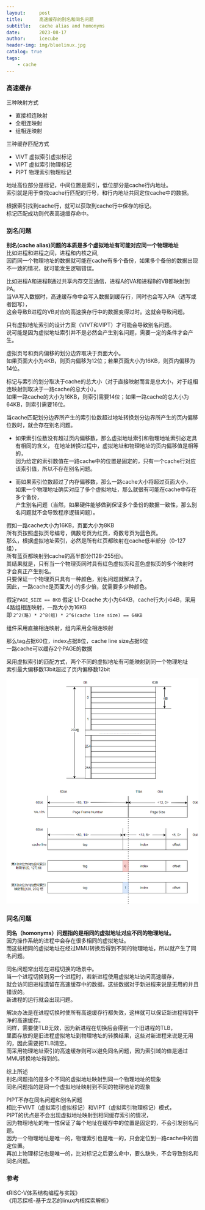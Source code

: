 ```yaml
---
layout:     post
title:      高速缓存的别名和同名问题
subtitle:   cache alias and homonyms
date:       2023-08-17
author:     icecube
header-img: img/bluelinux.jpg
catalog: true
tags:
    - cache
---
```


### 高速缓存
三种映射方式
* 直接相连映射
* 全相连映射
* 组相连映射

三种缓存匹配方式
* VIVT  虚拟索引虚拟标记
* VIPT  虚拟索引物理标记
* PIPT  物理索引物理标记

地址高位部分是标记，中间位置是索引，低位部分是cache行内地址。  
索引就是用于查找cache行匹配的行号，和行内地址共同定位cache中的数据。

根据索引找到cache行，就可以获取到cache行中保存的标记。  
标记匹配成功则代表高速缓存命中。

### 别名问题
**别名(cache alias)问题的本质是多个虚拟地址有可能对应同一个物理地址**  
比如进程和进程之间，进程和内核之间,  
因而同一个物理地址的数据就可能在cache有多个备份，如果多个备份的数据出现不一致的情况，就可能发生逻辑错误。  

比如进程A和进程B通过共享内存交互通信，进程A的VA和进程B的VB都映射到PA。  
当VA写入数据时，高速缓存命中会写入数据到缓存行，同时也会写入PA（透写或者回写），  
这会导致B进程的VB对应的高速换存行中的数据变得过时。这就会导致问题。

只有虚拟地址索引的设计方案（VIVT和VIPT）才可能会导致别名问题。  
说可能是因为虚拟地址索引并不是必然会产生别名问题，需要一定的条件才会产生。  

虚拟页号和页内偏移的划分边界取决于页面大小。  
如果页面大小为4KB，则页内偏移为12位；若果页面大小为16KB，则页内偏移为14位。  

标记与索引的划分取决于cache的总大小（对于直接映射而言是总大小，对于组相连映射则取决于一路cache的总大小）。  
如果一路cache的大小为16KB，则索引需要14位；如果一路cache的总大小为64KB，则索引需要16位。  

当cache匹配划分边界所产生的索引位数超过地址转换划分边界所产生的页内偏移位数时，就会存在别名问题。  

* 如果索引位数没有超过页内偏移数，那么虚拟地址索引和物理地址索引必定具有相同的含义，
在地址转换过程中，虚拟地址和物理地址的页内偏移值是相等的，  
因为给定的索引数值在一路cache中的位置是固定的，只有一个cache行对应该索引值，所以不存在别名问题。

* 而如果索引位数超过了内存偏移数，那么一路cache大小将超过页面大小，  
如果一个物理地址确实对应了多个虚拟地址，那么就很有可能在cache中存在多个备份，  
产生别名问题（当然，如果硬件能够做到保证多个备份的数据一致性，那么别名问题就不会导致程序逻辑问题）。

假如一路cache大小为16KB，页面大小为8KB  
所有页按照虚拟页号编号，偶数号页为红页，奇数号页为蓝色页。     
那么，根据虚拟地址索引，必然是所有红页都映射在cache低半部分（0-127组），  
所有蓝页都映射到cache的高半部分(128-255组)。   
其结果就是，只有当一个物理页同时具有红色虚拟页和蓝色虚拟页的多个映射时  
才会真正产生别名。  
只要保证一个物理页只具有一种颜色，别名问题就解决了。  
因此，一路cache是页面大小的多少倍，就需要多少种颜色。  

假定`PAGE_SIZE == 8KB`
假定 L1-Dcache 大小为64KB，cache行大小64B，采用4路组相连映射，一路大小为16KB  
即 `2^2(路) * 2^8(组) * 2^6(cache line size) == 64KB`  

组件采用直接相连映射，组内采用全相连映射  

那么tag占据60位，index占据8位，cache line size占据6位  
一路cache可以缓存2个PAGE的数据  

采用虚拟索引的匹配方式，两个不同的虚拟地址有可能映射到同一个物理地址  
索引最大偏移数13bit超过了页内偏移数12bit  

![](https://raw.githubusercontent.com/l3b2w1/l3b2w1.github.io/master/img/2023-08-17-virtual-index.png)

### 同名问题
**同名（homonyms）问题指的是相同的虚拟地址对应不同的物理地址。**  
因为操作系统的进程中会存在很多相同的虚拟地址。  
而这些相同的虚拟地址在经过MMU转换后得到不同的物理地址，所以就产生了同名问题。

同名问题常出现在进程切换的场景中。  
当一个进程切换到另一个进程时，若新进程使用虚拟地址访问高速缓存，    
就会访问旧进程遗留在高速缓存中的数据，这些数据对于新进程来说是无用的并且错误的。    
新进程的运行就会出现问题。    

解决办法是在进程切换时使所有高速缓存行都失效，这样就可以保证新进程得到干净的高速缓存。    
同样，需要使TLB无效，因为新进程在切换后会得到一个旧进程的TLB，    
里面存放的是旧进程虚拟地址到物理地址的转换结果，这些对新进程来说是无用的，因此需要把TLB清空。  
而采用物理地址索引的高速缓存则可以避免同名问题，因为索引域的值是通过MMU转换地址得到的。  

综上所述   
别名问题指的是多个不同的虚拟地址映射到同一个物理地址的现象   
同名问题指的是同一个虚拟地址映射到不同的物理地址的现象  

PIPT不存在同名问题和别名问题  
相比于VIVT（虚拟索引虚拟标记）和VIPT（虚拟索引物理标记）模式，    
PIPT的优点是不会出现虚拟地址映射到相同缓存索引的情况，   
因为物理地址的唯一性保证了每个地址在缓存中的位置是固定的，不会引发别名问题。  
因为一个物理地址是唯一的，物理索引也是唯一的，只会定位到一路cache中的固定位置。    
再加上物理标记也是唯一的，比对标记之后要么命中，要么缺失，不会导致别名和同名问题。

### 参考
《RISC-V体系结构编程与实践》  
《用芯探核-基于龙芯的linux内核探索解析》    

